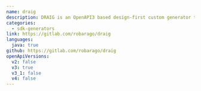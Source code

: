 ```yaml
---
name: draig
description: DRAIG is an OpenAPI3 based design-first custom generator that creates fully functional microservices from an OAS API description document. You can use DRAIG with openapi-generator as a backend generator or use DRAIG CLI or REPL to generate your microservices. With simple user-customizable templates, you can extended and improve implementation code so that generated code can be compiled and deployed immediatelly.
categories:
  - sdk-generators
link: https://gitlab.com/robarago/draig
languages:
  java: true
github: https://gitlab.com/robarago/draig
openApiVersions:
  v2: false
  v3: true
  v3_1: false
  v4: false
---
```

